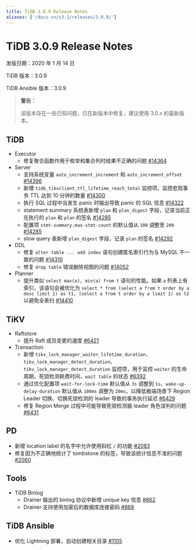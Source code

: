 ```yaml
---
title: TiDB 3.0.9 Release Notes
aliases: ['/docs-cn/v3.1/releases/3.0.9/']
---
```


# TiDB 3.0.9 Release Notes

发版日期：2020 年 1 月 14 日

TiDB 版本：3.0.9

TiDB Ansible 版本：3.0.9

> **警告：**
>
> 该版本存在一些已知问题，已在新版本中修复，建议使用 3.0.x 的最新版本。

## TiDB

+ Executor
    - 修复聚合函数作用于枚举和集合列时结果不正确的问题 [#14364](https://github.com/pingcap/tidb/pull/14364)
+ Server
    - 支持系统变量 `auto_increment_increment` 和 `auto_increment_offset` [#14396](https://github.com/pingcap/tidb/pull/14396)
    - 新增 `tidb_tikvclient_ttl_lifetime_reach_total` 监控项，监控悲观事务 TTL 达到 10 分钟的数量 [#14300](https://github.com/pingcap/tidb/pull/14300)
    - 执行 SQL 过程中当发生 panic 时输出导致 panic 的 SQL 信息 [#14322](https://github.com/pingcap/tidb/pull/14322)
    - statement summary 系统表新增 `plan` 和 `plan_digest` 字段，记录当前正在执行的 `plan` 和 `plan` 的签名 [#14285](https://github.com/pingcap/tidb/pull/14285)
    - 配置项 `stmt-summary.max-stmt-count` 的默认值从 `100` 调整至 `200` [#14285](https://github.com/pingcap/tidb/pull/14285)
    - slow query 表新增 `plan_digest` 字段，记录 `plan` 的签名 [#14292](https://github.com/pingcap/tidb/pull/14292)
+ DDL
    - 修复 `alter table ... add index` 语句创建匿名索引行为与 MySQL 不一致的问题 [#14310](https://github.com/pingcap/tidb/pull/14310)
    - 修复 `drop table` 错误删除视图的问题 [#14052](https://github.com/pingcap/tidb/pull/14052)
+ Planner
    - 提升类似 `select max(a), min(a) from t` 语句的性能。如果 `a` 列表上有索引，该语句会被优化为 `select * from (select a from t order by a desc limit 1) as t1, (select a from t order by a limit 1) as t2` 以避免全表扫 [#14410](https://github.com/pingcap/tidb/pull/14410)

## TiKV

+ Raftstore
    - 提升 Raft 成员变更的速度 [#6421](https://github.com/tikv/tikv/pull/6421)
+ Transaction
    - 新增 `tikv_lock_manager_waiter_lifetime_duration`、`tikv_lock_manager_detect_duration`、`tikv_lock_manager_detect_duration` 监控项，用于监控 `waiter` 的生命周期、死锁检测耗费时间、`wait table` 的状态 [#6392](https://github.com/tikv/tikv/pull/6422)
    - 通过优化配置项 `wait-for-lock-time` 默认值从 `3s` 调整到 `1s`、`wake-up-delay-duration` 默认值从 `100ms` 调整为 `20ms`，以降低极端场景下 Region Leader 切换、切换死锁检测的 leader 导致的事务执行延迟 [#6429](https://github.com/tikv/tikv/pull/6429)
    - 修复 Region Merge 过程中可能导致死锁检测器 leader 角色误判的问题 [#6431](https://github.com/tikv/tikv/pull/6431)

## PD

+ 新增 location label 的名字中允许使用斜杠 `/` 的功能 [#2083](https://github.com/pingcap/pd/pull/2083)
+ 修复因为不正确地统计了 tombstone 的标签，导致该统计信息不准的问题 [#2060](https://github.com/pingcap/pd/issues/2060)

## Tools

+ TiDB Binlog
    - Drainer 输出的 binlog 协议中新增 unique key 信息 [#862](https://github.com/pingcap/tidb-binlog/pull/862)
    - Drainer 支持使用加密后的数据库连接密码 [#868](https://github.com/pingcap/tidb-binlog/pull/868)

## TiDB Ansible

+ 优化 Lightning 部署，自动创建相关目录 [#1105](https://github.com/pingcap/tidb-ansible/pull/1105)
